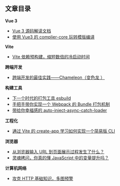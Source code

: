 ## 文章目录


**Vue 3**

- [Vue 3 源码解读文档](https://wjchumble.github.io/explain-vue3.0/)
- [使用 Vue3 的 complier-core 玩转模版编译 ](https://github.com/WJCHumble/Blog/issues/18)

**Vite**

- [Vite 依赖预构建，缩短数倍的冷启动时间](https://github.com/WJCHumble/Blog/issues/11)

**跨端开发**

- [跨端开发的最佳实践——Chameleon（变色龙 ）](https://github.com/WJCHumble/Blog/issues/16)

**构建工具**

- [下一个时代的打包工具 esbuild](https://github.com/WJCHumble/Blog/issues/14)
- [手把手带你实现一个 Webpack 的 Bundle 打包机制](https://github.com/WJCHumble/Blog/issues/15)
- [带给你幸福感的 auto-inject-async-catch-loader](https://github.com/WJCHumble/Blog/issues/12)

**工程化**

- [通过 Vite 的 create-app 学习如何实现一个简易版 CLI ](https://github.com/WJCHumble/Blog/issues/13)

**浏览器**

- [从浏览器输入 URL 到页面展示过程发生了什么？](https://github.com/WJCHumble/Blog/issues/3)
- [灵魂拷问，你真的懂 JavaScript 中的变量提升吗？](https://github.com/WJCHumble/Blog/issues/17)

**计算机网络**

- [攻克 HTTP 基础知识，多图预警](https://github.com/WJCHumble/Blog/issues/1)
